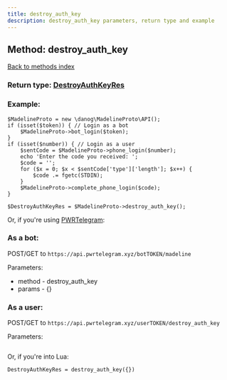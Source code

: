 ```yaml
---
title: destroy_auth_key
description: destroy_auth_key parameters, return type and example
---
```

## Method: destroy\_auth\_key  
[Back to methods index](index.md)




### Return type: [DestroyAuthKeyRes](../types/DestroyAuthKeyRes.md)

### Example:


```
$MadelineProto = new \danog\MadelineProto\API();
if (isset($token)) { // Login as a bot
    $MadelineProto->bot_login($token);
}
if (isset($number)) { // Login as a user
    $sentCode = $MadelineProto->phone_login($number);
    echo 'Enter the code you received: ';
    $code = '';
    for ($x = 0; $x < $sentCode['type']['length']; $x++) {
        $code .= fgetc(STDIN);
    }
    $MadelineProto->complete_phone_login($code);
}

$DestroyAuthKeyRes = $MadelineProto->destroy_auth_key();
```

Or, if you're using [PWRTelegram](https://pwrtelegram.xyz):

### As a bot:

POST/GET to `https://api.pwrtelegram.xyz/botTOKEN/madeline`

Parameters:

* method - destroy_auth_key
* params - {}



### As a user:

POST/GET to `https://api.pwrtelegram.xyz/userTOKEN/destroy_auth_key`

Parameters:

```

```

Or, if you're into Lua:

```
DestroyAuthKeyRes = destroy_auth_key({})
```


